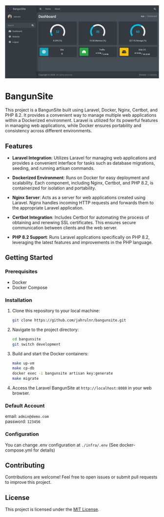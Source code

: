 ![dashboard](https://raw.githubusercontent.com/jahrulnr/bangunsite/master/screenshots/dashboard.png)

# BangunSite

This project is a BangunSite built using Laravel, Docker, Nginx, Certbot, and PHP 8.2. It provides a convenient way to manage multiple web applications within a Dockerized environment. Laravel is utilized for its powerful features in managing web applications, while Docker ensures portability and consistency across different environments.

## Features

- **Laravel Integration**: Utilizes Laravel for managing web applications and provides a convenient interface for tasks such as database migrations, seeding, and running artisan commands.
  
- **Dockerized Environment**: Runs on Docker for easy deployment and scalability. Each component, including Nginx, Certbot, and PHP 8.2, is containerized for isolation and portability.

- **Nginx Server**: Acts as a server for web applications created using Laravel. Nginx handles incoming HTTP requests and forwards them to the appropriate Laravel application.

- **Certbot Integration**: Includes Certbot for automating the process of obtaining and renewing SSL certificates. This ensures secure communication between clients and the web server.

- **PHP 8.2 Support**: Runs Laravel applications specifically on PHP 8.2, leveraging the latest features and improvements in the PHP language.

## Getting Started

### Prerequisites

- Docker
- Docker Compose

### Installation

1. Clone this repository to your local machine:

    ```bash
    git clone https://github.com/jahrulnr/bangunsite.git
    ```

2. Navigate to the project directory:

    ```bash
    cd bangunsite
    git switch development
    ```

3. Build and start the Docker containers:

    ```bash
    make up-vm
    make cp-db
    docker exec -i bangunsite artisan key:generate
    make migrate
    ```

4. Access the Laravel BangunSite at `http://localhost:8080` in your web browser.

### Default Account

email: ```admin@demo.com```\
password: ```123456```

### Configuration

You can change .env configuration at ```./infra/.env``` (See docker-compose.yml for details)

## Contributing

Contributions are welcome! Feel free to open issues or submit pull requests to improve this project.

## License

This project is licensed under the [MIT License](LICENSE).
